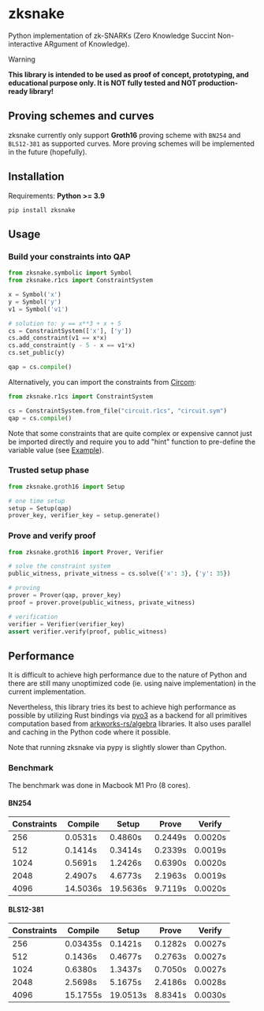 # zksnake

Python implementation of zk-SNARKs (Zero Knowledge Succint Non-interactive ARgument of Knowledge).

<!-- prettier-ignore-start -->
> [!WARNING] 
**This library is intended to be used as proof of concept, prototyping, and educational purpose only. It is NOT fully tested and NOT production-ready library!**
<!-- prettier-ignore-end -->

## Proving schemes and curves

zksnake currently only support **Groth16** proving scheme with `BN254` and `BLS12-381` as supported curves. More proving schemes will be implemented in the future (hopefully).

## Installation

Requirements: **Python >= 3.9**

```
pip install zksnake
```

## Usage

### Build your constraints into QAP

```python
from zksnake.symbolic import Symbol
from zksnake.r1cs import ConstraintSystem

x = Symbol('x')
y = Symbol('y')
v1 = Symbol('v1')

# solution to: y == x**3 + x + 5
cs = ConstraintSystem(['x'], ['y'])
cs.add_constraint(v1 == x*x)
cs.add_constraint(y - 5 - x == v1*x)
cs.set_public(y)

qap = cs.compile()
```

Alternatively, you can import the constraints from [Circom](https://github.com/iden3/circom):

```python
from zksnake.r1cs import ConstraintSystem

cs = ConstraintSystem.from_file("circuit.r1cs", "circuit.sym")
qap = cs.compile()
```

Note that some constraints that are quite complex or expensive cannot just be imported directly and require you to add "hint" function to pre-define the variable value (see [Example](./examples/example_bitify_circom.py)).

### Trusted setup phase

```python
from zksnake.groth16 import Setup

# one time setup
setup = Setup(qap)
prover_key, verifier_key = setup.generate()
```

### Prove and verify proof

```python
from zksnake.groth16 import Prover, Verifier

# solve the constraint system
public_witness, private_witness = cs.solve({'x': 3}, {'y': 35})

# proving
prover = Prover(qap, prover_key)
proof = prover.prove(public_witness, private_witness)

# verification
verifier = Verifier(verifier_key)
assert verifier.verify(proof, public_witness)
```

## Performance

It is difficult to achieve high performance due to the nature of Python and there are still many unoptimized code (ie. using naive implementation) in the current implementation.

Nevertheless, this library tries its best to achieve high performance as possible by utilizing Rust bindings via [pyo3](https://github.com/PyO3/pyo3) as a backend for all primitives computation based from [arkworks-rs/algebra](https://github.com/arkworks-rs/algebra) libraries. It also uses parallel and caching in the Python code where it possible.

Note that running zksnake via pypy is slightly slower than Cpython.

### Benchmark

The benchmark was done in Macbook M1 Pro (8 cores).

#### BN254

| Constraints | Compile  | Setup    | Prove   | Verify  |
| ----------- | -------- | -------- | ------- | ------- |
| 256         | 0.0531s  | 0.4860s  | 0.2449s | 0.0020s |
| 512         | 0.1414s  | 0.3414s  | 0.2339s | 0.0019s |
| 1024        | 0.5691s  | 1.2426s  | 0.6390s | 0.0020s |
| 2048        | 2.4907s  | 4.6773s  | 2.1963s | 0.0019s |
| 4096        | 14.5036s | 19.5636s | 9.7119s | 0.0020s |

#### BLS12-381

| Constraints | Compile  | Setup    | Prove   | Verify  |
| ----------- | -------- | -------- | ------- | ------- |
| 256         | 0.03435s | 0.1421s  | 0.1282s | 0.0027s |
| 512         | 0.1436s  | 0.4677s  | 0.2763s | 0.0027s |
| 1024        | 0.6380s  | 1.3437s  | 0.7050s | 0.0027s |
| 2048        | 2.5698s  | 5.1675s  | 2.4186s | 0.0028s |
| 4096        | 15.1755s | 19.0513s | 8.8341s | 0.0030s |

